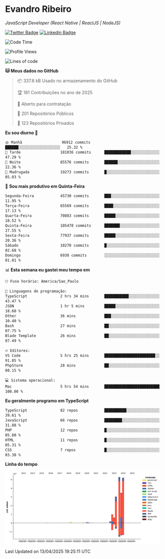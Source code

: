# Evandro **Ribeiro**

*JavaScript Developer (React Native | ReactJS | NodeJS)*

[![Twitter Badge](https://img.shields.io/badge/-@ribeiroevandro-201B2D?style=flat-square&labelColor=201B2D&logo=twitter&logoColor=white&link=https://twitter.com/ribeiroevandro)](https://twitter.com/ribeiroevandro) 
[![Linkedin Badge](https://img.shields.io/badge/-Evandro%20Ribeiro-201B2D?style=flat-square&logo=Linkedin&logoColor=white&link=https://www.linkedin.com/in/ribeiroevandro)](https://www.linkedin.com/in/ribeiroevandro) 


<!--START_SECTION:waka-->
![Code Time](http://img.shields.io/badge/Code%20Time-4%2C370%20hrs%2013%20mins-blue)

![Profile Views](http://img.shields.io/badge/Visualizac%C3%B5es%20do%20perfil-6-blue)

![Lines of code](https://img.shields.io/badge/Desde%20o%20Hello%20World%20eu%20escrevi-190.3%20million%20linhas%20de%20c%C3%B3digo-blue)

**🐱 Meus dados no GitHub** 

> 📦 337.8 kB Usado no armazenamento do GitHub 
 > 
> 🏆 181 Contribuições no ano de 2025
 > 
> 💼 Aberto para contratação
 > 
> 📜 201 Repositórios Públicos 
 > 
> 🔑 123 Repositórios Privados 
 > 
**Eu sou diurno 🐤** 

```text
🌞 Manhã                  96912 commits       ██████░░░░░░░░░░░░░░░░░░░   25.32 % 
🌆 Tarde                  181036 commits      ████████████░░░░░░░░░░░░░   47.29 % 
🌃 Noite                  85576 commits       ██████░░░░░░░░░░░░░░░░░░░   22.36 % 
🌙 Madrugada              19273 commits       █░░░░░░░░░░░░░░░░░░░░░░░░   05.03 % 
```
📅 **Sou mais produtivo em Quinta-Feira** 

```text
Segunda-Feira            45730 commits       ███░░░░░░░░░░░░░░░░░░░░░░   11.95 % 
Terça-Feira              65569 commits       ████░░░░░░░░░░░░░░░░░░░░░   17.13 % 
Quarta-Feira             70883 commits       █████░░░░░░░░░░░░░░░░░░░░   18.52 % 
Quinta-Feira             105478 commits      ███████░░░░░░░░░░░░░░░░░░   27.55 % 
Sexta-Feira              77937 commits       █████░░░░░░░░░░░░░░░░░░░░   20.36 % 
Sábado                   10270 commits       █░░░░░░░░░░░░░░░░░░░░░░░░   02.68 % 
Domingo                  6930 commits        ░░░░░░░░░░░░░░░░░░░░░░░░░   01.81 % 
```


📊 **Esta semana eu gastei meu tempo em** 

```text
🕑︎ Fuso horário: America/Sao_Paulo

💬 Linguagens de programação: 
TypeScript               2 hrs 34 mins       ███████████░░░░░░░░░░░░░░   43.47 % 
JSON                     1 hr 5 mins         █████░░░░░░░░░░░░░░░░░░░░   18.60 % 
Other                    36 mins             ███░░░░░░░░░░░░░░░░░░░░░░   10.40 % 
Bash                     27 mins             ██░░░░░░░░░░░░░░░░░░░░░░░   07.75 % 
Blade Template           26 mins             ██░░░░░░░░░░░░░░░░░░░░░░░   07.49 % 

🔥 Editores: 
VS Code                  5 hrs 25 mins       ███████████████████████░░   91.85 % 
PhpStorm                 28 mins             ██░░░░░░░░░░░░░░░░░░░░░░░   08.15 % 

💻 Sistema operacional: 
Mac                      5 hrs 54 mins       █████████████████████████   100.00 % 
```

**Eu geralmente programo em TypeScript** 

```text
TypeScript               82 repos            ██████████░░░░░░░░░░░░░░░   39.61 % 
JavaScript               66 repos            ████████░░░░░░░░░░░░░░░░░   31.88 % 
PHP                      12 repos            █░░░░░░░░░░░░░░░░░░░░░░░░   05.80 % 
HTML                     11 repos            █░░░░░░░░░░░░░░░░░░░░░░░░   05.31 % 
CSS                      7 repos             █░░░░░░░░░░░░░░░░░░░░░░░░   03.38 % 
```



**Linha do tempo**

![Lines of Code chart](https://raw.githubusercontent.com/ribeiroevandro/ribeiroevandro/main/assets/bar_graph.png)


 Last Updated on 13/04/2025 19:25:11 UTC
<!--END_SECTION:waka-->
